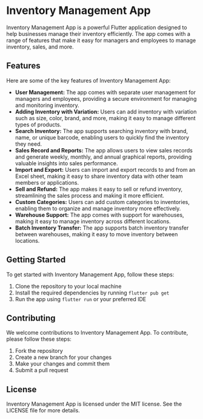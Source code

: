 # Inventory Management App

Inventory Management App is a powerful Flutter application designed to help businesses manage their
inventory efficiently. The app comes with a range of features that make it easy for managers and
employees to manage inventory, sales, and more.

## Features

Here are some of the key features of Inventory Management App:

- **User Management:** The app comes with separate user management for managers and employees,
  providing a secure environment for managing and monitoring inventory.
- **Adding Inventory with Variation:** Users can add inventory with variation such as size, color,
  brand, and more, making it easy to manage different types of products.
- **Search Inventory:** The app supports searching inventory with brand, name, or unique barcode,
  enabling users to quickly find the inventory they need.
- **Sales Record and Reports:** The app allows users to view sales records and generate weekly,
  monthly, and annual graphical reports, providing valuable insights into sales performance.
- **Import and Export:** Users can import and export records to and from an Excel sheet, making it
  easy to share inventory data with other team members or applications.
- **Sell and Refund:** The app makes it easy to sell or refund inventory, streamlining the sales
  process and making it more efficient.
- **Custom Categories:** Users can add custom categories to inventories, enabling them to organize
  and manage inventory more effectively.
- **Warehouse Support:** The app comes with support for warehouses, making it easy to manage
  inventory across different locations.
- **Batch Inventory Transfer:** The app supports batch inventory transfer between warehouses, making
  it easy to move inventory between locations.

## Getting Started

To get started with Inventory Management App, follow these steps:

1. Clone the repository to your local machine
2. Install the required dependencies by running `flutter pub get`
3. Run the app using `flutter run` or your preferred IDE

## Contributing

We welcome contributions to Inventory Management App. To contribute, please follow these steps:

1. Fork the repository
2. Create a new branch for your changes
3. Make your changes and commit them
4. Submit a pull request

## License

Inventory Management App is licensed under the MIT license. See the LICENSE file for more details.
